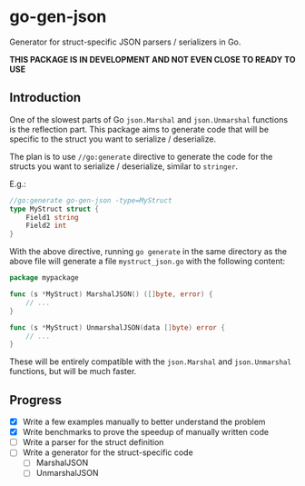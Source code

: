 # go-gen-json

Generator for struct-specific JSON parsers / serializers in Go.

**THIS PACKAGE IS IN DEVELOPMENT AND NOT EVEN CLOSE TO READY TO USE**

## Introduction

One of the slowest parts of Go `json.Marshal` and `json.Unmarshal` functions
is the reflection part. This package aims to generate code that will be
specific to the struct you want to serialize / deserialize.

The plan is to use `//go:generate` directive to generate the code for the
structs you want to serialize / deserialize, similar to `stringer`.

E.g.:

```go
//go:generate go-gen-json -type=MyStruct
type MyStruct struct {
    Field1 string
    Field2 int
}
```

With the above directive, running `go generate` in the same directory as the
above file will generate a file `mystruct_json.go` with the following content:

```go
package mypackage

func (s *MyStruct) MarshalJSON() ([]byte, error) {
    // ...
}

func (s *MyStruct) UnmarshalJSON(data []byte) error {
    // ...
}
```

These will be entirely compatible with the `json.Marshal` and `json.Unmarshal`
functions, but will be much faster.

## Progress

- [x] Write a few examples manually to better understand the problem
- [x] Write benchmarks to prove the speedup of manually written code
- [ ] Write a parser for the struct definition
- [ ] Write a generator for the struct-specific code
    - [ ] MarshalJSON
    - [ ] UnmarshalJSON
